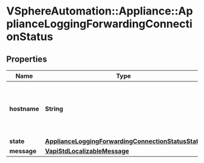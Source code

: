 # VSphereAutomation::Appliance::ApplianceLoggingForwardingConnectionStatus

## Properties
Name | Type | Description | Notes
------------ | ------------- | ------------- | -------------
**hostname** | **String** | FQDN or IP address of the configured remote logging servers. | [optional] 
**state** | [**ApplianceLoggingForwardingConnectionStatusState**](ApplianceLoggingForwardingConnectionStatusState.md) |  | [optional] 
**message** | [**VapiStdLocalizableMessage**](VapiStdLocalizableMessage.md) |  | [optional] 



